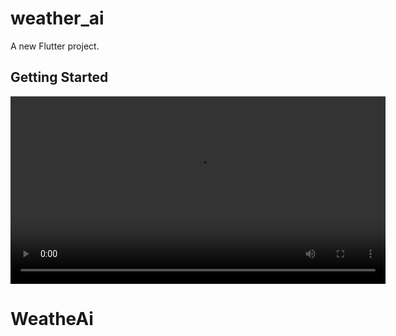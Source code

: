 # weather_ai

A new Flutter project.

## Getting Started

<video src="your_video.mp4" controls width="600"></video>

# WeatheAi
